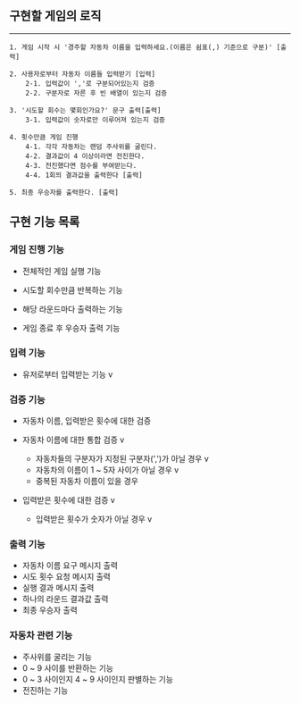 ## 구현할 게임의 로직
----

```
1. 게임 시작 시 '경주할 자동차 이름을 입력하세요.(이름은 쉼표(,) 기준으로 구분)' [출력]

2. 사용자로부터 자동차 이름들 입력받기 [입력]
    2-1. 입력값이 ','로 구분되어있는지 검증
    2-2. 구분자로 자른 후 빈 배열이 있는지 검증
    
3. '시도할 회수는 몇회인가요?' 문구 출력[출력]
    3-1. 입력값이 숫자로만 이루어져 있는지 검증
    
4. 횟수만큼 게임 진행
    4-1. 각각 자동차는 랜덤 주사위를 굴린다.
    4-2. 결과값이 4 이상이라면 전진한다.
    4-3. 전진했다면 점수를 부여받는다.
    4-4. 1회의 결과값을 출력한다 [출력]

5. 최종 우승자를 출력한다. [출력]
```

## 구현 기능 목록

### 게임 진행 기능

- 전체적인 게임 실행 기능

- 시도할 회수만큼 반복하는 기능
- 해당 라운드마다 출력하는 기능
- 게임 종료 후 우승자 출력 기능

### 입력 기능

- 유저로부터 입력받는 기능 v

### 검증 기능

- 자동차 이름, 입력받은 횟수에 대한 검증

- 자동차 이름에 대한 통합 검증 v
    - 자동차들의 구분자가 지정된 구분자(',')가 아닐 경우 v
    - 자동차의 이름이 1 ~ 5자 사이가 아닐 경우 v
    - 중복된 자동차 이름이 있을 경우
- 입력받은 횟수에 대한 검증 v
    - 입력받은 횟수가 숫자가 아닐 경우 v

### 출력 기능

- 자동차 이름 요구 메시지 출력
- 시도 횟수 요청 메시지 출력
- 실행 결과 메시지 출력
- 하나의 라운드 결과값 출력
- 최종 우승자 출력

### 자동차 관련 기능

- 주사위를 굴리는 기능
- 0 ~ 9 사이를 반환하는 기능
- 0 ~ 3 사이인지 4 ~ 9 사이인지 판별하는 기능
- 전진하는 기능
